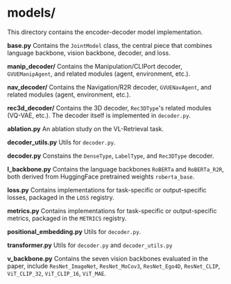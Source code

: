 # models/

This directory contains the encoder-decoder model implementation.

**base.py**
Contains the `JointModel` class, the central piece that combines language backbone, vision backbone, decoder, and loss. 

**manip_decoder/** 
Contains the Manipulation/CLIPort decoder, `GVUEManipAgent`, and related modules (agent, environment, etc.).

**nav_decoder/** 
Contains the Navigation/R2R decoder, `GVUENavAgent`, and related modules (agent, environment, etc.).

**rec3d_decoder/** 
Contains the 3D decoder, `Rec3DType`'s related modules (VQ-VAE, etc.). The decoder itself is implemented in `decoder.py`.

**ablation.py** 
An ablation study on the VL-Retrieval task.

**decoder_utils.py**
Utils for `decoder.py`.

**decoder.py**
Constains the `DenseType`, `LabelType`, and `Rec3DType` decoder.

**l_backbone.py**
Contains the language backbones `RoBERTa` and `RoBERTa_R2R`, both derived from HuggingFace pretrained weights `roberta_base`. 

**loss.py**
Contains implementations for task-specific or output-specific losses, packaged in the `LOSS` registry.

**metrics.py**
Contains implementations for task-specific or output-specific metrics, packaged in the `METRICS` registry.

**positional_embedding.py**
Utils for `decoder.py`.

**transformer.py**
Utils for `decoder.py` and `decoder_utils.py`

**v_backbone.py**
Contains the seven vision backbones evaluated in the paper, include `ResNet_ImageNet`, `ResNet_MoCov3`, `ResNet_Ego4D`, `ResNet_CLIP`, `ViT_CLIP_32`, `ViT_CLIP_16`, `ViT_MAE`.
